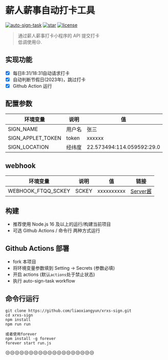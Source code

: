 # 薪人薪事自动打卡工具

[![auto-sign-task](https://github.com/liaoxiangyun/xrxs-sign/actions/workflows/auto-sign-task.yml/badge.svg)](https://github.com/liaoxiangyun/xrxs-sign/actions/workflows/auto-sign-task.yml)
[![star](https://img.shields.io/github/stars/liaoxiangyun/xrxs-sign.svg?logo=github)](https://github.com/liaoxiangyun/xrxs-sign)
[![license](https://img.shields.io/github/license/liaoxiangyun/xrxs-sign)](https://github.com/liaoxiangyun/xrxs-sign)

> 通过薪人薪事打卡小程序的 API 提交打卡 <br/>
> 低调使用😒.

## 实现功能

- [x] 每日8:31/18:31自动请求打卡
- [x] 自动判断节假日(2023年)，跳过打卡
- [x] Github Action 运行

## 配置参数

| 环境变量                 | 说明                | 值                  |
| ------------------------ | ------------------- | ------------------- |
| SIGN_NAME  | 用户名              | 张三           |
| SIGN_APPLET_TOKEN  | token                | xxxxxx              |
| SIGN_LOCATION   | 经纬度      | 22.573494:114.059592:29.0              |

## webhook

| 环境变量                 | 说明                | 值                  | 链接    |
| ------------------------ | ------------------- | ------------------- | ------------------- |
| WEBHOOK_FTQQ_SCKEY   | SCKEY      | xxxxxxxxxx              | [Server酱](https://sct.ftqq.com/login)

## 构建

- 推荐使用 Node.js 16 及以上的运行/构建当前项目
- 可选 Github Actions / 命令行 两种方式运行

## Github Actions 部署

- fork 本项目
- 将环境变量参数填到 Setting -> Secrets (参数必填)
- 开启 actions (默认`actions`处于禁止状态)
- 执行 auto-sign-task workflow

## 命令行运行

```
git clone https://github.com/liaoxiangyun/xrxs-sign.git
cd xrxs-sign
npm install
npm run run

或者使用forever
npm install -g forever
forever start run.js
```


😒😒😒😒😒😒😒😒😒😒😒😒😒😒😒😒😒😒😒
